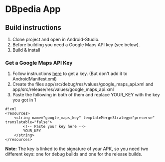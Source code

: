 # DBpedia App #
## Build instructions ##

1. Clone project and open in Android-Studio.
2. Before building you need a Google Maps API key (see below).
3. Build & install

### Get a Google Maps API Key ###

1. Follow instructions [here](https://developers.google.com/maps/documentation/android-api/signup) to get a key. (But don't add it to AndroidManifest.xml)
2. Create the files app/src/debug/res/values/google_maps_api.xml and app/src/release/res/values/google_maps_api.xml
3. Paste the following in both of them and replace YOUR_KEY with the key you got in 1

```
#!xml
<resources>
    <string name="google_maps_key" templateMergeStrategy="preserve" translatable="false">
        <!-- Paste your key here -->
        YOUR_KEY
    </string>
</resources>
```
**Note:** The key is linked to the signature of your APK, so you need two different keys: one for debug builds and one for the release builds.
